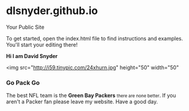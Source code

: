 dlsnyder.github.io
=====================

Your Public Site</li>

To get started, open the index.html file to find instructions and examples. You'll start your editing there!</li>

<b>Hi I am David Snyder</b></li>

<img src="http://i59.tinypic.com/24xhurn.jpg" height="50" width="50"</li>

<h3>Go Pack Go</h3>

The best NFL team is the <b>Green Bay Packers</b> <small>there are none better</small>.
If you aren't a Packer fan please leave my website. Have a good day.
